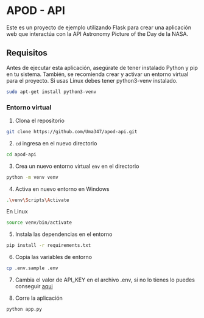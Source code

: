 # APOD - API
Este es un proyecto de ejemplo utilizando Flask para crear una aplicación web que interactúa con la API Astronomy Picture of the Day de la NASA.

## Requisitos

Antes de ejecutar esta aplicación, asegúrate de tener instalado Python y pip en tu sistema. También, se recomienda crear y activar un entorno virtual para el proyecto. Si usas Linux debes tener python3-venv instalado.

```bash
sudo apt-get install python3-venv
```

### Entorno virtual

1. Clona el repositorio
```bash
git clone https://github.com/Uma347/apod-api.git
```
2. `cd` ingresa en el nuevo directorio
```bash
cd apod-api
```
3. Crea un nuevo entorno virtual `env` en el directorio
```bash
python -m venv venv
```
4. Activa en nuevo entorno en Windows 
```bash
.\venv\Scripts\Activate
```
   En Linux
```bash
source venv/bin/activate
```
5. Instala las dependencias en el entorno
```bash
pip install -r requirements.txt
```
6. Copia las variables de entorno
```bash
cp .env.sample .env
```
7. Cambia el valor de API_KEY en el archivo .env, si no lo tienes lo puedes conseguir [aqui](https://api.nasa.gov/)

8. Corre la aplicación
```bash
python app.py
